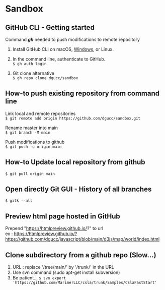 # Sandbox

## GitHub CLI - Getting started

Command ***gh*** needed to push modifications to remote repository
1. Install GitHub CLI on macOS, [Windows](https://github.com/cli/cli/releases/download/v2.11.3/gh_2.11.3_windows_amd64.msi), or Linux.  
2. In the command line, authenticate to GitHub.  
`$ gh auth login` 

3. Git clone alternative  
`$ gh repo clone dgucc/sandbox` 


## How-to push existing repository from command line   
Link local and remote repositories  
`$ git remote add origin https://github.com/dgucc/sandbox.git`  

Rename master into main  
`$ git branch -M main`  

Push modifications to github  
`$ git push -u origin main`

## How-to Update local repository from github  
`$ git pull origin main`  

## Open directly Git GUI - History of all branches  
`$ gitk --all`  

## Preview html page hosted in GitHub
Prepend "https://htmlpreview.github.io/?"  to url  
ex : https://htmlpreview.github.io/?https://github.com/dgucc/javascript/blob/main/d3js/map/world/index.html    

## Clone subdirectory from a github repo (Slow...)
1. URL : replace '/tree/main/' by '/trunk/' in the URL
2. Use svn command (sudo apt-get install subversion)  
3. Be patient...
`$ svn export 'https://github.com/MarimerLLC/csla/trunk/Samples/CslaFastStart'`  

